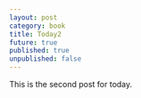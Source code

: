 ```yaml
---
layout: post
category: book
title: Today2
future: true
published: true
unpublished: false
---
```


This is the second post for today.
